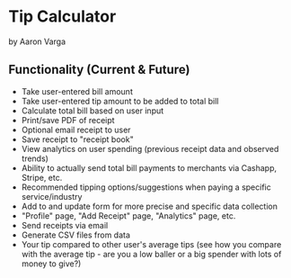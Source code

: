 # Tip Calculator

by Aaron Varga

## Functionality (Current & Future)

- Take user-entered bill amount
- Take user-entered tip amount to be added to total bill
- Calculate total bill based on user input
- Print/save PDF of receipt
- Optional email receipt to user
- Save receipt to "receipt book"
- View analytics on user spending (previous receipt data and observed trends)
- Ability to actually send total bill payments to merchants via Cashapp, Stripe, etc.
- Recommended tipping options/suggestions when paying a specific service/industry
- Add to and update form for more precise and specific data collection
- "Profile" page, "Add Receipt" page, "Analytics" page, etc.
- Send receipts via email
- Generate CSV files from data
- Your tip compared to other user's average tips (see how you compare with the average tip - are you a low baller or a big spender with lots of money to give?)
